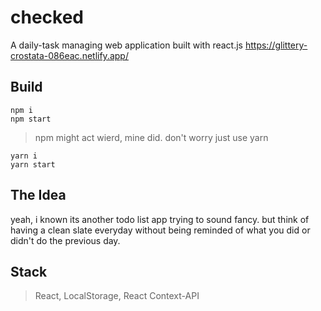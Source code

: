 # checked
A daily-task managing web application built with react.js
https://glittery-crostata-086eac.netlify.app/

## Build

``` 
npm i
npm start 
```
>npm might act wierd, mine did. don't worry just use yarn
``` 
yarn i
yarn start 
```
## The Idea
yeah, i known its another todo list app trying to sound fancy. but think of having a clean slate everyday without 
being reminded of what you did or didn't do the previous day.

## Stack
>React, LocalStorage, React Context-API
